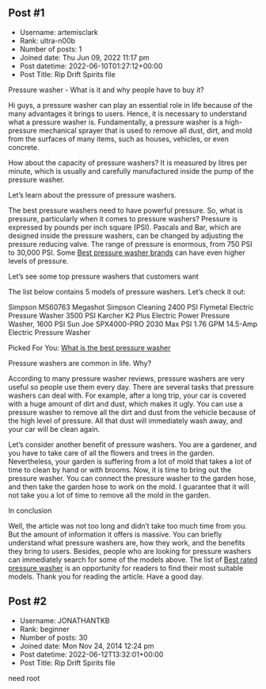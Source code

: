 ## Post #1
- Username: artemisclark
- Rank: ultra-n00b
- Number of posts: 1
- Joined date: Thu Jun 09, 2022 11:17 pm
- Post datetime: 2022-06-10T01:27:12+00:00
- Post Title: Rip Drift Spirits file

Pressure washer - What is it and why people have to buy it?

Hi guys, a pressure washer can play an essential role in life because of the many advantages it brings to users. Hence, it is necessary to understand what a pressure washer is. Fundamentally, a pressure washer is a high-pressure mechanical sprayer that is used to remove all dust, dirt, and mold from the surfaces of many items, such as houses, vehicles, or even concrete.

How about the capacity of pressure washers? It is measured by litres per minute, which is usually and carefully manufactured inside the pump of the pressure washer.

Let’s learn about the pressure of pressure washers.

The best pressure washers need to have powerful pressure. So, what is pressure, particularly when it comes to pressure washers? Pressure is expressed by pounds per inch square (PSI). Pascals and Bar, which are designed inside the pressure washers, can be changed by adjusting the pressure reducing valve. The range of pressure is enormous, from 750 PSI to 30,000 PSI. Some [Best pressure washer brands](https://www.theduckwebcomics.com/forum/topic/178442/) can have even higher levels of pressure.

Let’s see some top pressure washers that customers want



The list below contains 5 models of pressure washers. Let’s check it out:

Simpson MS60763 Megashot
Simpson Cleaning 2400 PSI
Flymetal Electric Pressure Washer 3500 PSI
Karcher K2 Plus Electric Power Pressure Washer, 1600 PSI
Sun Joe SPX4000-PRO 2030 Max PSI 1.76 GPM 14.5-Amp Electric Pressure Washer

Picked For You: [What is the best pressure washer](https://meredithsmith.webnode.com/best-pressure-washers-for-cars/)

Pressure washers are common in life. Why?

According to many pressure washer reviews, pressure washers are very useful so people use them every day. There are several tasks that pressure washers can deal with. For example, after a long trip, your car is covered with a huge amount of dirt and dust, which makes it ugly. You can use a pressure washer to remove all the dirt and dust from the vehicle because of the high level of pressure. All that dust will immediately wash away, and your car will be clean again.

Let’s consider another benefit of pressure washers. You are a gardener, and you have to take care of all the flowers and trees in the garden. Nevertheless, your garden is suffering from a lot of mold that takes a lot of time to clean by hand or with brooms. Now, it is time to bring out the pressure washer. You can connect the pressure washer to the garden hose, and then take the garden hose to work on the mold. I guarantee that it will not take you a lot of time to remove all the mold in the garden.



In conclusion

Well, the article was not too long and didn’t take too much time from you. But the amount of information it offers is massive. You can briefly understand what pressure washers are, how they work, and the benefits they bring to users. Besides, people who are looking for pressure washers can immediately search for some of the models above. The list of [Best rated pressure washer](https://augenlaser.operationauge.de/viewtopic.php?t=10979) is an opportunity for readers to find their most suitable models. Thank you for reading the article. Have a good day.
## Post #2
- Username: JONATHANTKB
- Rank: beginner
- Number of posts: 30
- Joined date: Mon Nov 24, 2014 12:24 pm
- Post datetime: 2022-06-12T13:32:01+00:00
- Post Title: Rip Drift Spirits file

need root
